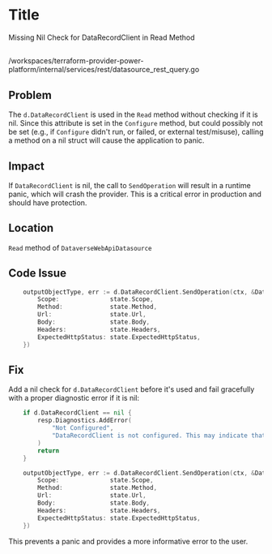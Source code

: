 # Title

Missing Nil Check for DataRecordClient in Read Method

##

/workspaces/terraform-provider-power-platform/internal/services/rest/datasource_rest_query.go

## Problem

The `d.DataRecordClient` is used in the `Read` method without checking if it is nil. Since this attribute is set in the `Configure` method, but could possibly not be set (e.g., if `Configure` didn't run, or failed, or external test/misuse), calling a method on a nil struct will cause the application to panic.

## Impact

If `DataRecordClient` is nil, the call to `SendOperation` will result in a runtime panic, which will crash the provider. This is a critical error in production and should have protection.

## Location

`Read` method of `DataverseWebApiDatasource`

## Code Issue

```go
	outputObjectType, err := d.DataRecordClient.SendOperation(ctx, &DataverseWebApiOperation{
		Scope:              state.Scope,
		Method:             state.Method,
		Url:                state.Url,
		Body:               state.Body,
		Headers:            state.Headers,
		ExpectedHttpStatus: state.ExpectedHttpStatus,
	})
```

## Fix

Add a nil check for `d.DataRecordClient` before it's used and fail gracefully with a proper diagnostic error if it is nil:

```go
	if d.DataRecordClient == nil {
		resp.Diagnostics.AddError(
			"Not Configured",
			"DataRecordClient is not configured. This may indicate that the provider is not correctly initialized.",
		)
		return
	}

	outputObjectType, err := d.DataRecordClient.SendOperation(ctx, &DataverseWebApiOperation{
		Scope:              state.Scope,
		Method:             state.Method,
		Url:                state.Url,
		Body:               state.Body,
		Headers:            state.Headers,
		ExpectedHttpStatus: state.ExpectedHttpStatus,
	})
```
This prevents a panic and provides a more informative error to the user.
